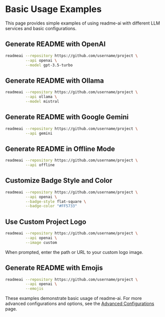 # Basic Usage Examples

This page provides simple examples of using readme-ai with different LLM services and basic configurations.

## Generate README with OpenAI

```sh
readmeai --repository https://github.com/username/project \
         --api openai \
         --model gpt-3.5-turbo
```

## Generate README with Ollama

```sh
readmeai --repository https://github.com/username/project \
         --api ollama \
         --model mistral
```

## Generate README with Google Gemini

```sh
readmeai --repository https://github.com/username/project \
         --api gemini
```

## Generate README in Offline Mode

```sh
readmeai --repository https://github.com/username/project \
         --api offline
```

## Customize Badge Style and Color

```sh
readmeai --repository https://github.com/username/project \
         --api openai \
         --badge-style flat-square \
         --badge-color "#FF5733"
```

## Use Custom Project Logo

```sh
readmeai --repository https://github.com/username/project \
         --api openai \
         --image custom
```

When prompted, enter the path or URL to your custom logo image.

## Generate README with Emojis

```sh
readmeai --repository https://github.com/username/project \
         --api openai \
         --emojis
```

These examples demonstrate basic usage of readme-ai. For more advanced configurations and options, see the [Advanced Configurations](advanced-configurations.md) page.

